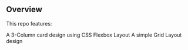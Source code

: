 ## Overview
This repo features:

A 3-Column card design using CSS Flexbox Layout
A simple Grid Layout design